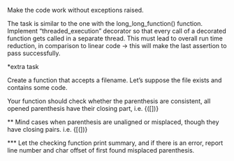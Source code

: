 Make the code work without exceptions raised.

The task is similar to the one with the long_long_function() function.
Implement “threaded_execution” decorator so that every call of a decorated function gets called in a separate thread.
This must lead to overall run time reduction, in comparison to linear code -> this will make the last assertion to pass successfully.

 

*extra task

Create a function that accepts a filename. Let’s suppose the file exists and contains some code.

Your function should check whether the parenthesis are consistent, all opened parenthesis have their closing part, i.e. {([])}

** Mind cases when parenthesis are unaligned or misplaced, though they have closing pairs. i.e. {[(])}

*** Let the checking function print summary, and if there is an error, report line number and char offset of first found misplaced parenthesis.
